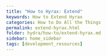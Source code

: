 ```yaml
---
title: "How to Hyrax: Extend"
keywords: How to Extend Hyrax
categories: How to Do All the Things
permalink: extend-hyrax.html
folder: hydra/how-to/extend-hyrax.md
sidebar: home_sidebar
tags: [development_resources]
---
```

